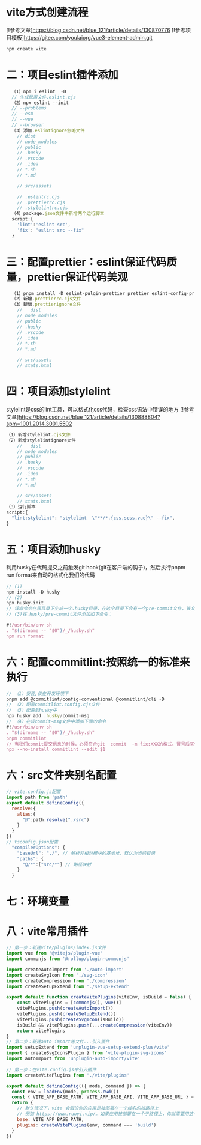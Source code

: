 # vite方式创建流程
[!参考文章]https://blog.csdn.net/blue_121/article/details/130870776
[!参考项目模板]https://gitee.com/youlaiorg/vue3-element-admin.git
```js
npm create vite

```
# 二：项目eslint插件添加
```js
  （1）npm i eslint  -D
  // 生成配置文件.eslint.cjs
  （2）npx eslint --init
  // --problems
  // --esm
  // --vue
  // --browser
  （3）添加.eslintignore忽略文件
    // dist
    // node_modules
    // public
    // .husky
    // .vscode
    // .idea
    // *.sh
    // *.md

    // src/assets

    // .eslintrc.cjs
    // .prettierrc.cjs
    // .stylelintrc.cjs
  （4）package.json文件中新增两个运行脚本
  script:{
    'lint':'eslint src',
    'fix': "eslint src --fix"
  }

```
# 三：配置prettier：eslint保证代码质量，prettier保证代码美观
```js
  （1）pnpm install -D eslint-pulgin-prettier prettier eslint-config-prettier
  （2）新增.prettierrc.cjs文件
  （3）新增.prettierignore文件
    //   dist
    // node_modules
    // public
    // .husky
    // .vscode
    // .idea
    // *.sh
    // *.md

    // src/assets
    // stats.html

```
# 四：项目添加stylelint
stylelint是css的lint工具，可以格式化css代码，检查css语法中错误的地方
[!参考文章]https://blog.csdn.net/blue_121/article/details/130888804?spm=1001.2014.3001.5502
  ```js
  （1）新增stylelint.cjs文件
  （2）新增stylelintignore文件
      //   dist
      // node_modules
      // public
      // .husky
      // .vscode
      // .idea
      // *.sh
      // *.md

      // src/assets
      // stats.html
  （3）运行脚本
  script:{
    "lint:stylelint": "stylelint  \"**/*.{css,scss,vue}\" --fix",
  }
  ```
# 五：项目添加husky
利用husky在代码提交之前触发git hook(git在客户端的钩子)，然后执行pnpm run format来自动的格式化我们的代码
```js
// (1)
npm install -D husky
// (2)
npx husky-init
// 该命令会在根目录下生成一个.husky目录，在这个目录下会有一个pre-commit文件，该文件中的命令会在我们执行commit的时候执行
// (3)在.husky/pre-commit文件添加如下命令：

#!/usr/bin/env sh
. "$(dirname -- "$0")/_/husky.sh"
npm run format
```
# 六：配置commitlint:按照统一的标准来执行
```js
// （1）安装,仅在开发环境下
pnpm add @commitlint/config-conventional @commitlint/cli -D
// （2）配置commitlint.config.cjs文件
// （3）配置到husky中
npx husky add .husky/commit-msg
// （4）在该commit-msg文件中添加下面的命令
#!/usr/bin/env sh
. "$(dirname -- "$0")/_/husky.sh"
pnpm commitlint
// 当我们commit提交信息的时候，必须符合git  commit  -m fix:XXX的格式。冒号后买你一定要加空格
npx --no-install commitlint --edit $1

```
# 六：src文件夹别名配置
```js
// vite.config.js配置
import path from 'path'
export default defineConfig({
  resolve:{
    alias:{
      "@":path.resolve("./src")
    }
  }
})
// tsconfig.json配置
  "compilerOptions": {
    "baseUrl": "./", // 解析非相对模块的基地址，默认为当前目录
    "paths": {
      "@/*":["src/*"] // 路径映射
    }
  }
```
# 七：环境变量
# 八：vite常用插件
```js
// 第一步：新建vite/plugins/index.js文件
import vue from '@vitejs/plugin-vue'
import commonjs from '@rollup/plugin-commonjs'

import createAutoImport from './auto-import'
import createSvgIcon from './svg-icon'
import createCompression from './compression'
import createSetupExtend from './setup-extend'

export default function createVitePlugins(viteEnv, isBuild = false) {
    const vitePlugins = [commonjs(), vue()]
    vitePlugins.push(createAutoImport())
	vitePlugins.push(createSetupExtend())
    vitePlugins.push(createSvgIcon(isBuild))
	isBuild && vitePlugins.push(...createCompression(viteEnv))
    return vitePlugins
}
// 第二步：新建auto-import等文件...引入插件
import setupExtend from 'unplugin-vue-setup-extend-plus/vite'
import { createSvgIconsPlugin } from 'vite-plugin-svg-icons'
import autoImport from 'unplugin-auto-import/vite'

// 第三步：在vite.config.js中引入插件
import createVitePlugins from './vite/plugins'

export default defineConfig(({ mode, command }) => {
  const env = loadEnv(mode, process.cwd())
  const { VITE_APP_BASE_PATH, VITE_APP_BASE_API, VITE_APP_BASE_URL } = env
  return {
    // 默认情况下，vite 会假设你的应用是被部署在一个域名的根路径上
    // 例如 https://www.ruoyi.vip/。如果应用被部署在一个子路径上，你就需要用这个选项指定这个子路径。例如，如果你的应用被部署在 https://www.ruoyi.vip/admin/，则设置 baseUrl 为 /admin/。
    base: VITE_APP_BASE_PATH,
    plugins: createVitePlugins(env, command === 'build')
  }
})
```